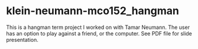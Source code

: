 # klein-neumann-mco152_hangman
 
This is a hangman term project I worked on with Tamar Neumann. The user has an option to play against a friend, or the computer. See PDF file for slide presentation.
